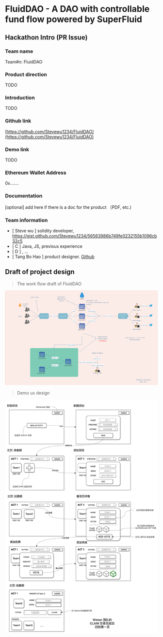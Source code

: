 # FluidDAO - A DAO with controllable fund flow powered by SuperFluid

## Hackathon Intro (PR Issue)

### **Team name**

Team#n: FluidDAO

### **Product direction**

<!-- Please brief your product direction so that judges will know in what space you mainly built, etc. -->
TODO

### **Introduction**

<!-- Introduce your product in detail, including what problems are you going to solve, what highlight techs you are using, what values it will bring, etc. -->
TODO

### **Github link**

[https://github.com/Stevewu1234/FluidDAO](https://github.com/Stevewu1234/FluidDAO)

### **Demo link**

<!-- Provide a link to the demo recording if you have -->

TODO

### **Ethereum Wallet Address**

0x.......

### **Documentation**

[optional] add here if there is a doc for the product （PDF, etc.)

<!--
Twitter handle
[optional] let us know the Twitter handles of team members

Website
[optional] if you've built a website page for your product, please feel free to share
-->

### **Team information**

<!-- Let us know your team composition and everyone's responsibility -->
- [ Steve wu ] solidity developer, https://gist.github.com/Stevewu1234/56563986b749fe0232155b1096cb32c5
- [ C ] Java, JS, previous experience
- [ D ] , ...
- [ Tang Bo Hao ] product designer. [Github](https://github.com/btspoony)

<!-- 
Steps to follow

1. New an issue in this repo
2. Fill in the information as the above template requires
3. Leave the issue each team creates open
4. Before the submission deadline, propose a PR to this repo, detailed steps are:
    - Fork this repo
    - Add your projects files(source codes, demo video, docs, PPT etc.) into e.g. /projects/Team-0-AAAA, /projects/Team-1-BBBB folder
    - New a PR to this repo
-->

## Draft of project design

> The work flow draft of FluidDAO

![Workflow][img-workflow]

> Demo ux design

![UI diagram][img-ui-flow]

[img-workflow]: img/workflow.png "Workflow"
[img-ui-flow]: img/ui-flow.jpg "Demo UI flow"
